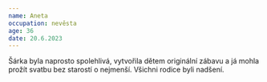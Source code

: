 ```yaml
---
name: Aneta
occupation: nevěsta
age: 36
date: 20.6.2023
---
```

Šárka byla naprosto spolehlivá, vytvořila dětem originální zábavu a já mohla prožít svatbu bez starostí o nejmenší. Všichni rodice byli nadšení.